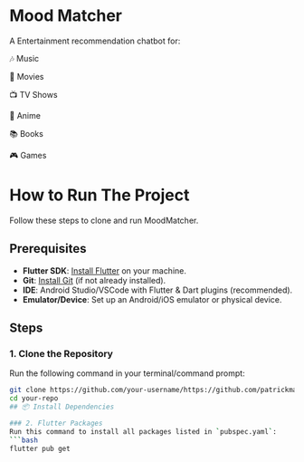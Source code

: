 # Mood Matcher

A Entertainment recommendation chatbot for:

🎶 Music 

🎥 Movies

📺 TV Shows

🎌 Anime

📚 Books 

🎮 Games 

# How to Run The Project

Follow these steps to clone and run MoodMatcher.

## Prerequisites
- **Flutter SDK**: [Install Flutter](https://flutter.dev/docs/get-started/install) on your machine.
- **Git**: [Install Git](https://git-scm.com/downloads) (if not already installed).
- **IDE**: Android Studio/VSCode with Flutter & Dart plugins (recommended).
- **Emulator/Device**: Set up an Android/iOS emulator or physical device.

## Steps

### 1. Clone the Repository
Run the following command in your terminal/command prompt:
```bash
git clone https://github.com/your-username/https://github.com/patrickmasry195/mood_matcher.git
cd your-repo
## 📦 Install Dependencies

### 2. Flutter Packages
Run this command to install all packages listed in `pubspec.yaml`:
```bash
flutter pub get
